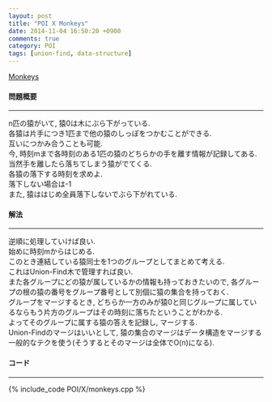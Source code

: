 ```yaml
---
layout: post
title: "POI X Monkeys"
date: 2014-11-04 16:50:20 +0900
comments: true
category: POI
tags: [union-find, data-structure]
---
```


[Monkeys](http://main.edu.pl/en/archive/oi/10/mal)

#### 問題概要

****

n匹の猿がいて, 猿0は木にぶら下がっている.  
各猿は片手につき1匹まで他の猿のしっぽをつかむことができる.  
互いにつかみ合うことも可能.  
今, 時刻mまで各時刻のある1匹の猿のどちらかの手を離す情報が記録してある.  
当然手を離したら落ちてしまう猿がでてくる.  
各猿の落下する時刻を求めよ.  
落下しない場合は-1  
また, 猿ははじめ全員落下しないでぶら下がれている.

#### 解法

****

逆順に処理していけば良い.  
始めに時刻mからはじめる.  
このとき連結している猿同士を1つのグループとしてまとめて考える.  
これはUnion-Find木で管理すれば良い.  
また各グループにどの猿が属しているかの情報も持っておきたいので, 各グループの根の猿の番号をグループ番号として別個に猿の集合を持っておく.  
グループをマージするとき, どちらか一方のみが猿0と同じグループに属しているならもう片方のグループはその時刻に落ちたということがわかる.  
よってそのグループに属する猿の答えを記録し, マージする.  
Union-Findのマージはいいとして, 猿の集合のマージはデータ構造をマージする一般的なテクを使う(そうするとそのマージは全体でO(n)になる).  

#### コード

****

{% include_code POI/X/monkeys.cpp %}

